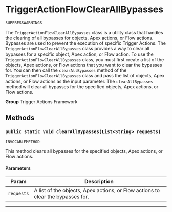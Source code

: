# TriggerActionFlowClearAllBypasses

`SUPPRESSWARNINGS`

The `TriggerActionFlowClearAllBypasses` class is a utility class that handles the
clearing of all bypasses for objects, Apex actions, or Flow actions.
Bypasses are used to prevent the execution of specific Trigger Actions.
The `TriggerActionFlowClearAllBypasses` class provides a way to clear all bypasses for a specific object, Apex action, or Flow action.
To use the `TriggerActionFlowClearAllBypasses` class, you must first create a list of the objects, Apex actions, or Flow actions that you want to clear the bypasses for.
You can then call the `clearAllBypasses` method of the `TriggerActionFlowClearAllBypasses` class and pass the list of objects, Apex actions, or Flow actions as the input parameter.
The `clearAllBypasses` method will clear all bypasses for the specified objects, Apex actions, or Flow actions.


**Group** Trigger Actions Framework

## Methods
### `public static void clearAllBypasses(List<String> requests)`

`INVOCABLEMETHOD`

This method clears all bypasses for the specified objects, Apex actions, or Flow actions.

#### Parameters

|Param|Description|
|---|---|
|`requests`|A list of the objects, Apex actions, or Flow actions to clear the bypasses for.|

---
